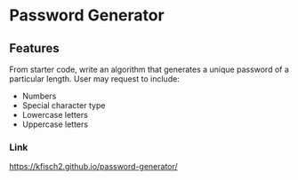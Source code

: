 # Password Generator

## Features
From starter code, write an algorithm that generates a unique password of a particular length.
User may request to include:
- Numbers
- Special character type
- Lowercase letters
- Uppercase letters

### Link
https://kfisch2.github.io/password-generator/
